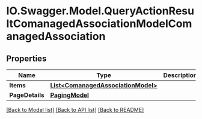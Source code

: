 # IO.Swagger.Model.QueryActionResultComanagedAssociationModelComanagedAssociation
## Properties

Name | Type | Description | Notes
------------ | ------------- | ------------- | -------------
**Items** | [**List&lt;ComanagedAssociationModel&gt;**](ComanagedAssociationModel.md) |  | [optional] 
**PageDetails** | [**PagingModel**](PagingModel.md) |  | [optional] 

[[Back to Model list]](../README.md#documentation-for-models) [[Back to API list]](../README.md#documentation-for-api-endpoints) [[Back to README]](../README.md)

